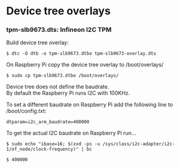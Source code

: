# Device tree overlays
### tpm-slb9673.dts: Infineon I2C TPM
Build device tree overlay:
```
$ dtc -O dtb -o tpm-slb9673.dtbo tpm-slb9673-overlay.dts
```
On Raspberry Pi copy the device tree overlay to /boot/overlays/
```
$ sudo cp tpm-slb9673.dtbo /boot/overlays/
```
Device tree does not define the baudrate.  
By default the Raspberry  Pi runs I2C with 100KHz.  

To set a different baudrate on Raspberry Pi
add the following line to /boot/config.txt:
```
dtparam=i2c_arm_baudrate=400000
```
To get the actual I2C baudrate on Raspberry Pi run...
```
$ sudo echo "ibase=16; $(xxd -ps -u /sys/class/i2c-adapter/i2c-1/of_node/clock-frequency)" | bc
```
```
$ 400000
```
